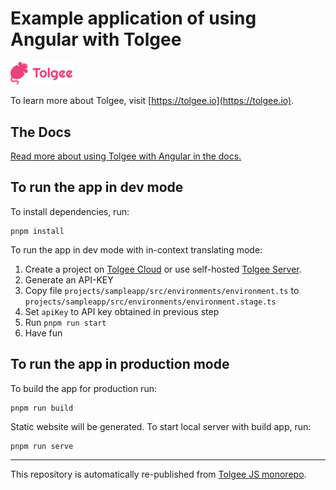 # Example application of using Angular with Tolgee

[<img src="https://raw.githubusercontent.com/tolgee/documentation/main/tolgee_logo_text.svg" alt="Tolgee" width="100" />](https://tolgee.io)

To learn more about Tolgee, visit [https://tolgee.io](https://tolgee.io).

## The Docs
[Read more about using Tolgee with Angular in the docs.](https://tolgee.io/js-sdk/integrations/angular/installation)

## To run the app in dev mode

To install dependencies, run:

    pnpm install

To run the app in dev mode with in-context translating mode:

1. Create a project on [Tolgee Cloud](https://app.tolgee.io) or use
   self-hosted [Tolgee Server](https://github.com/tolgee/server).
2. Generate an API-KEY
3. Copy file `projects/sampleapp/src/environments/environment.ts` to `projects/sampleapp/src/environments/environment.stage.ts`
4. Set `apiKey` to API key obtained in previous step
5. Run `pnpm run start`
6. Have fun

## To run the app in production mode

To build the app for production run:

    pnpm run build

Static website will be generated. To start local server with build app, run:

    pnpm run serve
---

This repository is automatically re-published from [Tolgee JS monorepo](https://github.com/tolgee/tolgee-js).
